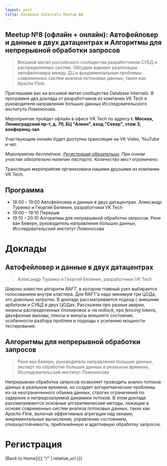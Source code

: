 ```yaml
---
layout: post
title: Database Internals Meetup №8
---
```


## Meetup №8 (офлайн + онлайн): Автофейловер и данные в двух датацентрах и Алгоритмы для непрерывной обработки запросов

> Восьмой митап российского сообщества разработчиков СУБД и распределенных систем. 
> Обсудим вариант реализации автофейловера между ДЦ и фундаментальные проблемы 
> современных систем анализа потоковых данных, таких как Apache Flink. 

<!--more-->

Приглашаем вас на восьмой митап сообщества Database Internals. В программе два доклада от разработчиков из компании VK Tech и руководителя направления больших данных Исследовательского института Ломоносова.

Мероприятие пройдет офлайн в офисе VK Tech по адресу **г. Москва, Ленинградский пр-т, д. 70, БЦ "Алкон", вход "Север", этаж 3, конференц-зал**. 

Участвующим онлайн будет доступна трансляция на VK Video, YouTube и чат.

_Мероприятие бесплатное. [Регистрация обязательна](#регистрация). При очном участии обязательно наличие паспорта. Количество мест ограничено._

Трансляция мероприятия организована нашими друзьями из компании VK Tech.

## Программа

* 18:00 – 19:00 Автофейловер и данные в двух датацентрах. Александр Туренко и Георгий Белянин, разработчики VK Tech
* 19:00 – 19:10 Перерыв
* 19:10 – 20:10 Алгоритмы для непрерывной обработки запросов. Рене ван Беверн, руководитель направления больших данных, Исследовательский институт Ломоносова

# Доклады
## Автофейловер и данные в двух датацентрах

> Александр Туренко и Георгий Белянин, разработчики VK Tech

Широко известен алгоритм _RAFT_, в котором главный узел выбирается голосованием внутри кластера. Для RAFT’а надо минимум три ЦОДа, это довольно затратно. В докладе рассматривается подход с внешним арбитром и СУБД в двух ЦОДах. Расскажем про разные аварии, нюансы распределенных блокировок а-ля _redlock_, про _fencing tokens_, двухфазные вызовы, плюсы и минусы внешнего состояния, особенности разбора проблем и подходы к усилению мощности тестирования.

## Алгоритмы для непрерывной обработки запросов

> Рене ван Беверн, руководитель направления больших данных, эксперт по обработке больших данных в реальном времени, Исследовательский институт Ломоносова 

Непрерывная обработка запросов позволяет проводить анализ потоков данных в реальном времени, но создает алгоритмические проблемы из-за неограниченного объема данных, строгих ограничений по задержке и непредсказуемой динамики потоков. В этом докладе рассматриваются основные алгоритмические методы, лежащие в основе современных систем анализа потоковых данных, таких как _Apache Flink_, включая эффективные агрегации над окнами, инкрементальные вычисления, управление состоянием, отказоустойчивость, приближённую и адаптивную обработку запросов.

# Регистрация

<script type="text/javascript" async="async" defer="defer" charset="UTF-8" src="https://timepad.ru/js/tpwf/loader/min/loader.js" data-timepad-customized="266556" data-twf2s-event--id="3434220" data-timepad-widget-v2="event_register"></script>

[Back to Home]({{ "/" | relative_url }})